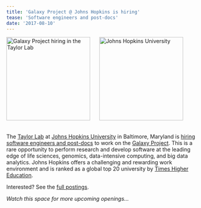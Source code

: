 ```yaml
---
title: 'Galaxy Project @ Johns Hopkins is hiring'
tease: 'Software engineers and post-docs'
date: '2017-08-10'
---
```

<div class="center">
<a href="/galaxy-is-hiring/"><img src="/images/news-graphics/GalaxyIsHiringWordCloud2.png" alt="Galaxy Project hiring in the Taylor Lab" width="220" /></a>
&nbsp;&nbsp;&nbsp;&nbsp; <a href="http://www.johnshopkins.edu/"><img src="/images/logos/JohnsHopkins.png" alt="Johns Hopkins University" width="220" /></a>
</div>
<br />

The [Taylor Lab](http://taylorlab.org/) at [Johns Hopkins University](https://jhu.edu/) in Baltimore, Maryland is [hiring software engineers and post-docs](/galaxy-is-hiring/) to work on the [Galaxy Project](/).  This is a rare opportunity to perform research and develop software at the leading edge of life sciences, genomics, data-intensive computing, and big data analytics. Johns Hopkins offers a challenging and rewarding work environment and is ranked as a global top 20 university by [Times Higher Education](https://www.timeshighereducation.com/world-university-rankings/johns-hopkins-university).

Interested?  See the [full postings](/galaxy-is-hiring/).

*Watch this space for more upcoming openings...*
